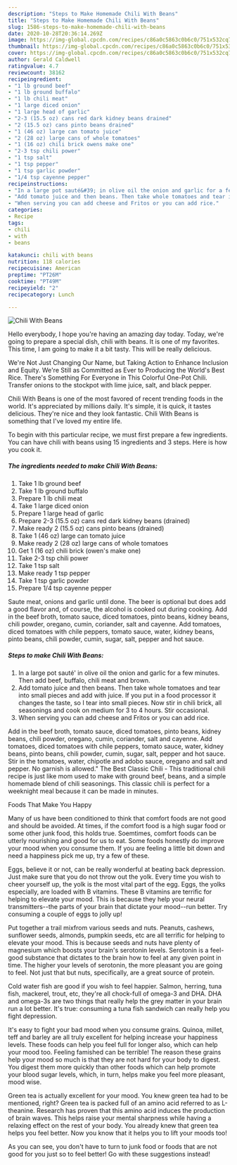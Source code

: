 ```yaml
---
description: "Steps to Make Homemade Chili With Beans"
title: "Steps to Make Homemade Chili With Beans"
slug: 1586-steps-to-make-homemade-chili-with-beans
date: 2020-10-28T20:36:14.269Z
image: https://img-global.cpcdn.com/recipes/c86a0c5863c0b6c0/751x532cq70/chili-with-beans-recipe-main-photo.jpg
thumbnail: https://img-global.cpcdn.com/recipes/c86a0c5863c0b6c0/751x532cq70/chili-with-beans-recipe-main-photo.jpg
cover: https://img-global.cpcdn.com/recipes/c86a0c5863c0b6c0/751x532cq70/chili-with-beans-recipe-main-photo.jpg
author: Gerald Caldwell
ratingvalue: 4.7
reviewcount: 38162
recipeingredient:
- "1 lb ground beef"
- "1 lb ground buffalo"
- "1 lb chili meat"
- "1 large diced onion"
- "1 large head of garlic"
- "2-3 (15.5 oz) cans red dark kidney beans drained"
- "2 (15.5 oz) cans pinto beans drained"
- "1 (46 oz) large can tomato juice"
- "2 (28 oz) large cans of whole tomatoes"
- "1 (16 oz) chili brick owens make one"
- "2-3 tsp chili power"
- "1 tsp salt"
- "1 tsp pepper"
- "1 tsp garlic powder"
- "1/4 tsp cayenne pepper"
recipeinstructions:
- "In a large pot sauté&#39; in olive oil the onion and garlic for a few minutes. Then add beef, buffalo, chili meat and brown."
- "Add tomato juice and then beans. Then take whole tomatoes and tear into small pieces and add with juice. If you put in a food processor it changes the taste, so I tear into small pieces. Now stir in chili brick, all seasonings and cook on medium for 3 to 4 hours. Stir occasional."
- "When serving you can add cheese and Fritos or you can add rice."
categories:
- Recipe
tags:
- chili
- with
- beans

katakunci: chili with beans 
nutrition: 118 calories
recipecuisine: American
preptime: "PT26M"
cooktime: "PT49M"
recipeyield: "2"
recipecategory: Lunch

---
```



![Chili With Beans](https://img-global.cpcdn.com/recipes/c86a0c5863c0b6c0/751x532cq70/chili-with-beans-recipe-main-photo.jpg)

Hello everybody, I hope you're having an amazing day today. Today, we're going to prepare a special dish, chili with beans. It is one of my favorites. This time, I am going to make it a bit tasty. This will be really delicious.

We&#39;re Not Just Changing Our Name, but Taking Action to Enhance Inclusion and Equity. We&#39;re Still as Committed as Ever to Producing the World&#39;s Best Rice. There&#39;s Something For Everyone in This Colorful One-Pot Chili. Transfer onions to the stockpot with lime juice, salt, and black pepper.

Chili With Beans is one of the most favored of recent trending foods in the world. It's appreciated by millions daily. It's simple, it is quick, it tastes delicious. They're nice and they look fantastic. Chili With Beans is something that I've loved my entire life.


To begin with this particular recipe, we must first prepare a few ingredients. You can have chili with beans using 15 ingredients and 3 steps. Here is how you cook it.

<!--inarticleads1-->

##### The ingredients needed to make Chili With Beans:

1. Take 1 lb ground beef
1. Take 1 lb ground buffalo
1. Prepare 1 lb chili meat
1. Take 1 large diced onion
1. Prepare 1 large head of garlic
1. Prepare 2-3 (15.5 oz) cans red dark kidney beans (drained)
1. Make ready 2 (15.5 oz) cans pinto beans (drained)
1. Take 1 (46 oz) large can tomato juice
1. Make ready 2 (28 oz) large cans of whole tomatoes
1. Get 1 (16 oz) chili brick (owen&#39;s make one)
1. Take 2-3 tsp chili power
1. Take 1 tsp salt
1. Make ready 1 tsp pepper
1. Take 1 tsp garlic powder
1. Prepare 1/4 tsp cayenne pepper


Saute meat, onions and garlic until done. The beer is optional but does add a good flavor and, of course, the alcohol is cooked out during cooking. Add in the beef broth, tomato sauce, diced tomatoes, pinto beans, kidney beans, chili powder, oregano, cumin, coriander, salt and cayenne. Add tomatoes, diced tomatoes with chile peppers, tomato sauce, water, kidney beans, pinto beans, chili powder, cumin, sugar, salt, pepper and hot sauce. 

<!--inarticleads2-->

##### Steps to make Chili With Beans:

1. In a large pot sauté&#39; in olive oil the onion and garlic for a few minutes. Then add beef, buffalo, chili meat and brown.
1. Add tomato juice and then beans. Then take whole tomatoes and tear into small pieces and add with juice. If you put in a food processor it changes the taste, so I tear into small pieces. Now stir in chili brick, all seasonings and cook on medium for 3 to 4 hours. Stir occasional.
1. When serving you can add cheese and Fritos or you can add rice.


Add in the beef broth, tomato sauce, diced tomatoes, pinto beans, kidney beans, chili powder, oregano, cumin, coriander, salt and cayenne. Add tomatoes, diced tomatoes with chile peppers, tomato sauce, water, kidney beans, pinto beans, chili powder, cumin, sugar, salt, pepper and hot sauce. Stir in the tomatoes, water, chipotle and adobo sauce, oregano and salt and pepper. No garnish is allowed.&#34; The Best Classic Chili - This traditional chili recipe is just like mom used to make with ground beef, beans, and a simple homemade blend of chili seasonings. This classic chili is perfect for a weeknight meal because it can be made in minutes. 

Foods That Make You Happy


Many of us have been conditioned to think that comfort foods are not good and should be avoided. At times, if the comfort food is a high sugar food or some other junk food, this holds true. Soemtimes, comfort foods can be utterly nourishing and good for us to eat. Some foods honestly do improve your mood when you consume them. If you are feeling a little bit down and need a happiness pick me up, try a few of these.

Eggs, believe it or not, can be really wonderful at beating back depression. Just make sure that you do not throw out the yolk. Every time you wish to cheer yourself up, the yolk is the most vital part of the egg. Eggs, the yolks especially, are loaded with B vitamins. These B vitamins are terrific for helping to elevate your mood. This is because they help your neural transmitters--the parts of your brain that dictate your mood--run better. Try consuming a couple of eggs to jolly up!

Put together a trail mixfrom various seeds and nuts. Peanuts, cashews, sunflower seeds, almonds, pumpkin seeds, etc are all terrific for helping to elevate your mood. This is because seeds and nuts have plenty of magnesium which boosts your brain's serotonin levels. Serotonin is a feel-good substance that dictates to the brain how to feel at any given point in time. The higher your levels of serotonin, the more pleasant you are going to feel. Not just that but nuts, specifically, are a great source of protein.

Cold water fish are good if you wish to feel happier. Salmon, herring, tuna fish, mackerel, trout, etc, they're all chock-full of omega-3 and DHA. DHA and omega-3s are two things that really help the grey matter in your brain run a lot better. It's true: consuming a tuna fish sandwich can really help you fight depression. 

It's easy to fight your bad mood when you consume grains. Quinoa, millet, teff and barley are all truly excellent for helping increase your happiness levels. These foods can help you feel full for longer also, which can help your mood too. Feeling famished can be terrible! The reason these grains help your mood so much is that they are not hard for your body to digest. You digest them more quickly than other foods which can help promote your blood sugar levels, which, in turn, helps make you feel more pleasant, mood wise.

Green tea is actually excellent for your mood. You knew green tea had to be mentioned, right? Green tea is packed full of an amino acid referred to as L-theanine. Research has proven that this amino acid induces the production of brain waves. This helps raise your mental sharpness while having a relaxing effect on the rest of your body. You already knew that green tea helps you feel better. Now you know that it helps you to lift your moods too!

As you can see, you don't have to turn to junk food or foods that are not good for you just so to feel better! Go  with  these suggestions  instead!

